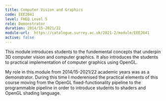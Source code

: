 ```yaml
---
title: Computer Vision and Graphics
code: EEE2041
level: FHEQ Level 5
role: Demonstrator
duration: 2014/15-2021/22
module-url:  https://catalogue.surrey.ac.uk/2021-2/module/EEE2041
active: false
---
```


This module introduces students to the fundemental concepts that underpin 3D computer vision and computer graphics. 
It also introduces the students to practical implementation of computer graphics using OpenGL.

My role in this module from 2014/15-2021/22 academic years was as a demonstrator. 
During this time I moderenised the practical elements of this course moving from the OpenGL fixed-functionality pipeline to the programmable pipeline in order to introduce students to shaders and OpenGL shading language.

